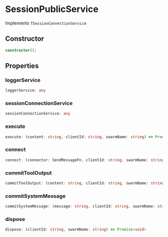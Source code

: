 # SessionPublicService

Implements `TSessionConnectionService`

## Constructor

```ts
constructor();
```

## Properties

### loggerService

```ts
loggerService: any
```

### sessionConnectionService

```ts
sessionConnectionService: any
```

### execute

```ts
execute: (content: string, clientId: string, swarmName: string) => Promise<string>
```

### connect

```ts
connect: (connector: SendMessageFn, clientId: string, swarmName: string) => ReceiveMessageFn
```

### commitToolOutput

```ts
commitToolOutput: (content: string, clientId: string, swarmName: string) => Promise<void>
```

### commitSystemMessage

```ts
commitSystemMessage: (message: string, clientId: string, swarmName: string) => Promise<void>
```

### dispose

```ts
dispose: (clientId: string, swarmName: string) => Promise<void>
```
